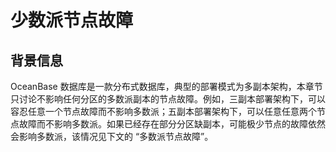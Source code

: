 # 少数派节点故障

## 背景信息

OceanBase 数据库是一款分布式数据库，典型的部署模式为多副本架构，本章节只讨论不影响任何分区的多数派副本的节点故障。例如，三副本部署架构下，可以容忍任意一个节点故障而不影响多数派；五副本部署架构下，可以任意任意两个节点故障而不影响多数派。如果已经存在部分分区缺副本，可能极少节点的故障依然会影响多数派，该情况见下文的 “多数派节点故障”。